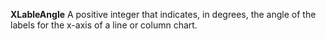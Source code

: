 **XLableAngle** A positive integer that indicates, in degrees, the angle of the labels for the x-axis of a line or column chart.
